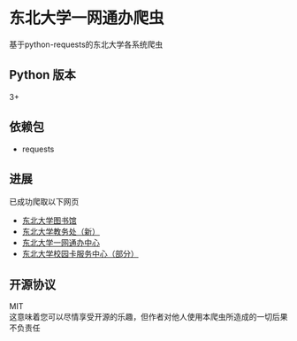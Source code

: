 # 东北大学一网通办爬虫
基于python-requests的东北大学各系统爬虫
## Python 版本
3+
## 依赖包
* requests
## 进展
已成功爬取以下网页
* [东北大学图书馆](http://202.118.8.7:8991/F/)
* [东北大学教务处（新）](http://219.216.96.4/eams/homeExt.action)
* [东北大学一网通办中心](https://portal.neu.edu.cn/)
* [东北大学校园卡服务中心（部分）](http://ecard.neu.edu.cn)
## 开源协议
MIT  
这意味着您可以尽情享受开源的乐趣，但作者对他人使用本爬虫所造成的一切后果不负责任
